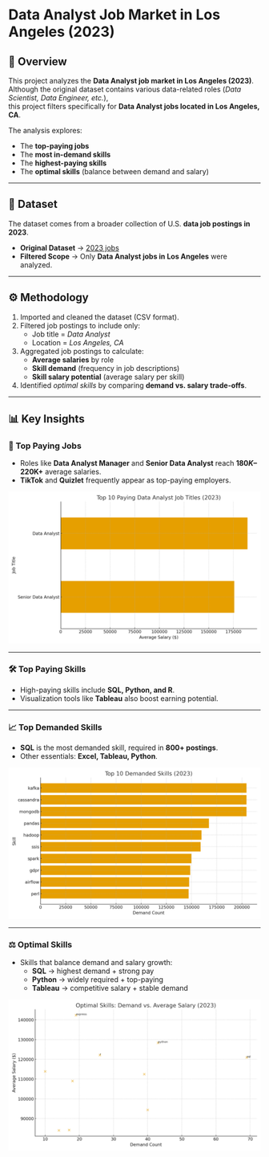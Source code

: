 # Data Analyst Job Market in Los Angeles (2023)
## 📌 Overview
This project analyzes the **Data Analyst job market in Los Angeles (2023)**.  
Although the original dataset contains various data-related roles (*Data Scientist, Data Engineer, etc.*),  
this project filters specifically for **Data Analyst jobs located in Los Angeles, CA**.  

The analysis explores:  
- The **top-paying jobs**  
- The **most in-demand skills**  
- The **highest-paying skills**  
- The **optimal skills** (balance between demand and salary)  

---

## 📂 Dataset
The dataset comes from a broader collection of U.S. **data job postings in 2023**.  

- **Original Dataset** → [2023 jobs](https://drive.google.com/drive/folders/1qnEsw7RfnDlZDg0T7ZUPOS9VT_cW7zR5?usp=drive_link)  
- **Filtered Scope** → Only **Data Analyst jobs in Los Angeles** were analyzed.  

---

## ⚙️ Methodology
1. Imported and cleaned the dataset (CSV format).  
2. Filtered job postings to include only:  
   - Job title = *Data Analyst*  
   - Location = *Los Angeles, CA*  
3. Aggregated job postings to calculate:  
   - **Average salaries** by role  
   - **Skill demand** (frequency in job descriptions)  
   - **Skill salary potential** (average salary per skill)  
4. Identified *optimal skills* by comparing **demand vs. salary trade-offs**.  

---

## 📊 Key Insights

### 💼 Top Paying Jobs
- Roles like **Data Analyst Manager** and **Senior Data Analyst** reach **$180K–$220K+** average salaries.  
- **TikTok** and **Quizlet** frequently appear as top-paying employers.  

![Top Paying Jobs](/charts/top_paying_jobs.png)

---

### 🛠️ Top Paying Skills
- High-paying skills include **SQL, Python, and R**.  
- Visualization tools like **Tableau** also boost earning potential.  

---

### 📈 Top Demanded Skills
- **SQL** is the most demanded skill, required in **800+ postings**.  
- Other essentials: **Excel, Tableau, Python**.  

![Top Demanded Skills](/charts/top_demanded_jobs.png)

---

### ⚖️ Optimal Skills
- Skills that balance demand and salary growth:  
  - **SQL** → highest demand + strong pay  
  - **Python** → widely required + top-paying  
  - **Tableau** → competitive salary + stable demand  

![Optimal Skills](/charts/optimal_skills.png)


